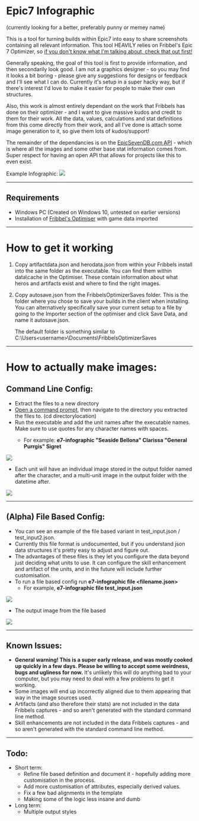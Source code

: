# Epic7 Infographic
(currently looking for a better, preferably punny or memey name)

This is a tool for turning builds within Epic7 into easy to share screenshots containing all relevant information. This tool HEAVILY relies on Fribbel's Epic 7 Optimizer, so [if you don't know what I'm talking about, check that out first!]((https://github.com/fribbels/Fribbels-Epic-7-Optimizer/)) 

Generally speaking, the goal of this tool is first to provide information, and then secondarily look good. I am not a graphics designer - so you may find it looks a bit boring - please give any suggestions for designs or feedback and I'll see what I can do. Currently it's setup in a super hacky way, but if there's interest I'd love to make it easier for people to make their own structures. 

Also, this work is almost entirely dependant on the work that Fribbels has done on their optimizer - and I want to give massive kudos and credit to them for their work. All the data, values, calculations and stat definitions from this come directly from their work, and all I've done is attach some image generation to it, so give them lots of kudos/support!

The remainder of the dependancies is on the [EpicSevenDB.com API](https://api.epicsevendb.com/) - which is where all the images and some other base stat information comes from. Super respect for having an open API that allows for projects like this to even exist. 


Example Infographic:
![](https://i.imgur.com/nVAVYtd.png)
_________________
## Requirements
- Windows PC (Created on Windows 10, untested on earlier versions)
- Installation of [Fribbel's Optimiser](https://github.com/fribbels/Fribbels-Epic-7-Optimizer/) with game data imported
_________________
# How to get it working
1. Copy artifactdata.json and herodata.json from within your Fribbels install into the same folder as the executable.  You can find them within data\cache in the Optimiser. These contain information about what heros and artifacts exist and where to find the right images.

2. Copy autosave.json from the FribbelsOptimizerSaves folder. This is the folder where you chose to save your builds in the client when installing. You can alternatively specifically save your current setup to a file by going to the Importer section of the optimiser and click Save Data, and name it autosave.json.

   The default folder is something similar to C:\Users\<username>\Documents\FribbelsOptimizerSaves
_________________
# How to actually make images:
## Command Line Config:
- Extract the files to a new directory
- [Open a command prompt](https://www.howtogeek.com/235101/10-ways-to-open-the-command-prompt-in-windows-10/), then navigate to the directory you extracted the files to. (cd directorylocation)
- Run the executable and add the unit names after the executable names.  Make sure to use quotes for any character names with spaces. <screenshot>
  - For example: **e7-infographic "Seaside Bellona" Clarissa "General Purrgis" Sigret**

![](https://i.imgur.com/lfxygMo.png)

- Each unit will have an individual image stored in the output folder named after the character, and a multi-unit image in the output folder with the datetime after.

![](https://i.imgur.com/VhJ07aE.png)
_________________
## (Alpha) File Based Config:
- You can see an example of the file based variant in test_input.json / test_input2.json.
- Currently this file format is undocumented, but if you understand json data structures it's pretty easy to adjust and figure out.
- The advantages of these files is they let you configure the data beyond just deciding what units to use. It can configure the skill enhancement and artifact of the units, and in the future will include further customisation.
- To run a file based config run **e7-infographic file <filename.json>**
  - For example,  **e7-infographic file test_input.json**

![](https://i.imgur.com/PNMwTKz.png)

- The output image from the file based 

![](https://i.imgur.com/fzmwvMU.png)

_________________
## Known Issues:
- **General warning! This is a super early release, and was mostly cooked up quickly in a few days. Please be willing to accept some weirdness, bugs and ugliness for now.** It's unlikely this will do anything bad to your computer, but you may need to deal with a few problems to get it working.
- Some images will end up incorrectly aligned due to them appearing that way in the image sources used.
- Artifacts (and also therefore their stats) are not included in the data Fribbels captures - and so aren't generated with the standard command line method.
- Skill enhancements are not included in the data Fribbels captures - and so aren't generated with the standard command line method.

_________________
## Todo:
- Short term:
  - Refine file based definition and document it - hopefully adding more customisation in the process.
  - Add more customisation of attributes, especially derived values.
  - Fix a few bad alignments in the template
  - Making some of the logic less insane and dumb
- Long term:
  - Multiple output styles
